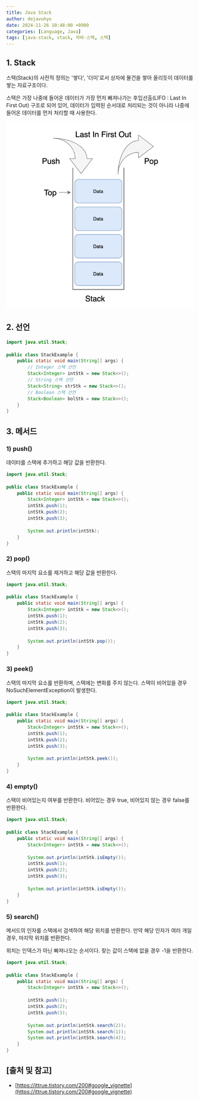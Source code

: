 ```yaml
---
title: Java Stack
author: dejavuhyo
date: 2024-11-26 10:48:00 +0900
categories: [Language, Java]
tags: [java-stack, stack, 자바-스택, 스택]
---
```


## 1. Stack
스택(Stack)의 사전적 정의는 '쌓다', '더미'로서 상자에 물건을 쌓아 올리듯이 데이터를 쌓는 자료구조이다.

스택은 가장 나중에 들어온 데이터가 가장 먼저 빠져나가는 후입선출(LIFO : Last In First Out) 구조로 되어 있어, 데이터가 입력된 순서대로 처리되는 것이 아니라 나중에 들어온 데이터를 먼저 처리할 때 사용한다.

![stack](/assets/img/2024-11-26-java-stack/stack.png)

## 2. 선언

```java
import java.util.Stack;

public class StackExample {
    public static void main(String[] args) {
        // Integer 스택 선언
        Stack<Integer> intStk = new Stack<>();
        // String 스택 선언
        Stack<String> strStk = new Stack<>();
        // Boolean 스택 선언
        Stack<Boolean> bolStk = new Stack<>();
    }
}
```

## 3. 메서드

### 1) push()
데이터를 스택에 추가하고 해당 값을 반환한다.

```java
import java.util.Stack;

public class StackExample {
    public static void main(String[] args) {
        Stack<Integer> intStk = new Stack<>();
        intStk.push(1);
        intStk.push(2);
        intStk.push(3);

        System.out.println(intStk);
    }
}
```

### 2) pop()
스택의 마지막 요소를 제거하고 해당 값을 반환한다.

```java
import java.util.Stack;

public class StackExample {
    public static void main(String[] args) {
        Stack<Integer> intStk = new Stack<>();
        intStk.push(1);
        intStk.push(2);
        intStk.push(3);

        System.out.println(intStk.pop());
    }
}
```

### 3) peek()
스택의 마지막 요소를 반환하며, 스택에는 변화를 주지 않는다. 스택이 비어있을 경우 NoSuchElementException이 발생한다.

```java
import java.util.Stack;

public class StackExample {
    public static void main(String[] args) {
        Stack<Integer> intStk = new Stack<>();
        intStk.push(1);
        intStk.push(2);
        intStk.push(3);

        System.out.println(intStk.peek());
    }
}
```

### 4) empty()
스택이 비어있는지 여부를 반환한다. 비어있는 경우 true, 비어있지 않는 경우 false를 반환한다.

```java
import java.util.Stack;

public class StackExample {
    public static void main(String[] args) {
        Stack<Integer> intStk = new Stack<>();

        System.out.println(intStk.isEmpty());
        intStk.push(1);
        intStk.push(2);
        intStk.push(3);

        System.out.println(intStk.isEmpty());
    }
}
```

### 5) search()
메서드의 인자를 스택에서 검색하여 해당 위치를 반환한다. 만약 해당 인자가 여러 개일 경우, 마지막 위치를 반환한다.

위치는 인덱스가 아닌 빠져나오는 순서이다. 찾는 값이 스택에 없을 경우 -1을 반환한다.

```java
import java.util.Stack;

public class StackExample {
    public static void main(String[] args) {
        Stack<Integer> intStk = new Stack<>();

        intStk.push(1);
        intStk.push(2);
        intStk.push(3);

        System.out.println(intStk.search(2));
        System.out.println(intStk.search(1));
        System.out.println(intStk.search(4));
    }
}
```

## [출처 및 참고]
* [https://ittrue.tistory.com/200#google_vignette](https://ittrue.tistory.com/200#google_vignette)
